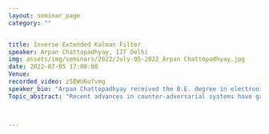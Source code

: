 ```yaml
---
layout: seminar_page
category: ""


title: Inverse Extended Kalman Filter
speaker: Arpan Chattopadhyay, IIT Delhi
img: assets/img/seminars/2022/July-05-2022_Arpan Chattopadhyay.jpg
date: 2022-07-05 17:00:00 
Venue: 
recorded_video: z5EWU6ufvmg
speaker_bio: "Arpan Chattopadhyay received the B.E. degree in electronics and telecommunication from Jadavpur University, Kolkata, India, in 2008, and the M.E. and Ph.D. degrees in telecommunication from the Indian Institute of Science, Bengaluru, India, in 2010 and 2015, respectively. He is currently working as an Assistant Professor with the Electrical Engineering Department, IIT Delhi. Previously, he held a post-doctoral positions with the Electrical Engineering Department, University of Southern California at Los Angeles, Los Angeles, USA, and INRIA/ENS Paris, France. His research interests include wireless communication and networks, cyber-physical systems, networked estimation and control, and reinforcement learning."
Topic_abstract: "Recent advances in counter-adversarial systems have garnered significant research interest in inverse filtering from a Bayesian perspective. For example, interest in estimating the adversary's Kalman filter tracked estimate with the purpose of predicting the adversary's future steps has led to recent formulations of inverse Kalman filter (I-KF). In this context of inverse filtering, we address the key challenges of nonlinear process dynamics and unknown input to the forward filter by proposing inverse extended Kalman filter (I-EKF). We derive I-EKF with and without an unknown input by considering nonlinearity in both forward and inverse state-space models. In the process, I-KF-with-unknown-input is also obtained. We then provide theoretical stability guarantees using both bounded nonlinearity and unknown matrix approaches. We further generalize these formulations and results to the case of higher-order, Gaussian-sum, and dithered I-EKFs. Numerical experiments validate our methods for various proposed inverse filters using the recursive Cramér-Rao lower bound as a benchmark."



---
```


